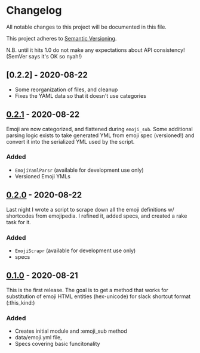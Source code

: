 # Changelog

All notable changes to this project will be documented in this file.

This project adheres to [Semantic Versioning](https://semver.org/spec/v2.0.0.html).

N.B. until it hits 1.0 do not make any expectations about API consistency! (SemVer says it's OK so nyah!)

## [0.2.2] - 2020-08-22

- Some reorganization of files, and cleanup
- Fixes the YAML data so that it doesn't use categories


## [0.2.1] - 2020-08-22

Emoji are now categorized, and flattened during `emoji_sub`. Some additional parsing logic exists to take generated YML from emoji spec (versioned!) and convert it into the serialized YML used by the script. 

### Added

- `EmojiYamlParsr` (available for development use only)
- Versioned Emoji YMLs


## [0.2.0] - 2020-08-22

Last night I wrote a script to scrape down all the emoji definitions w/ shortcodes from emojipedia. I refined it, added specs, and created a rake task for it.

### Added

- `EmojiScrapr` (available for development use only)
- specs

## [0.1.0] - 2020-08-21

This is the first release. The goal is to get a method that works for substitution of
emoji HTML entities (hex-unicode) for slack shortcut format (:this_kind:)

### Added

- Creates initial module and :emoji_sub method
- data/emoji.yml file, 
- Specs covering basic funcitonality

[0.2.1]: https://github.com/armahillo/emoji_sub/compare/v0.2.0...v0.2.1
[0.2.0]: https://github.com/armahillo/emoji_sub/compare/v0.1.0...v0.2.0
[0.1.0]: https://github.com/armahillo/emoji_sub/releases/tag/v0.1.0
